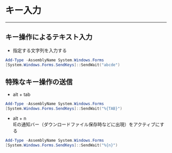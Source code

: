 # キー入力  

***

## キー操作によるテキスト入力  

* 指定する文字列を入力する

```PowerShell
Add-Type -AssemblyName System.Windows.Forms
[System.Windows.Forms.SendKeys]::SendWait("abcde")
```

## 特殊なキー操作の送信  

* alt + tab

```PowerShell
Add-Type -AssemblyName System.Windows.Forms
[System.Windows.Forms.SendKeys]::SendWait("%{TAB}")
```

* alt + n  
IEの通知バー（ダウンロードファイル保存時などに出現）をアクティブにする

```PowerShell
Add-Type -AssemblyName System.Windows.Forms
[System.Windows.Forms.SendKeys]::SendWait("%{n}")
```
